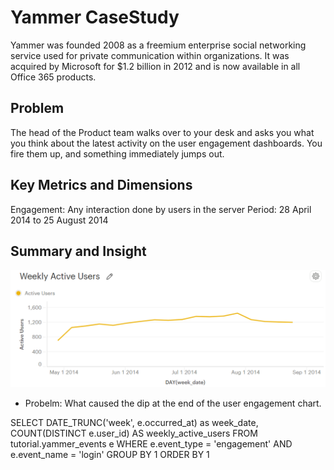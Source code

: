 # Yammer CaseStudy

Yammer was founded 2008 as a freemium enterprise social networking service used for private communication within organizations. It was acquired by Microsoft for $1.2 billion in 2012 and is now available in all Office 365 products.


## Problem
The	head	of	the	Product	team	walks	over	to	your	desk	and	asks	you	what	you	think	about	the	latest	activity	on	the	user engagement	dashboards.	You	fire	them	up,	and	something	immediately	jumps	out.

## Key Metrics and Dimensions
Engagement: Any interaction done by users in the server
Period: 28 April 2014 to 25 August 2014


## Summary and Insight
![Alt text](Weekly_User_Engagement.png)
 - Probelm: What	caused	the	dip	at	the	end	of the	user engagement chart.

SELECT DATE_TRUNC('week', e.occurred_at) as week_date,
       COUNT(DISTINCT e.user_id) AS weekly_active_users
  FROM tutorial.yammer_events e
 WHERE e.event_type = 'engagement'
   AND e.event_name = 'login'
 GROUP BY 1
 ORDER BY 1

 

